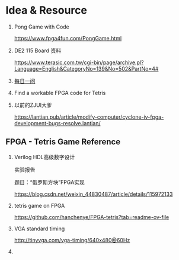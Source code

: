 # Idea & Resource



1. Pong Game with Code

   https://www.fpga4fun.com/PongGame.html

2. DE2 115 Board 资料

   https://www.terasic.com.tw/cgi-bin/page/archive.pl?Language=English&CategoryNo=139&No=502&PartNo=4#

3. [每日一问](https://www.terasic.com.tw/wiki/DE2-115%E6%AF%8F%E6%97%A5%E4%B8%80%E9%97%AE)

4. Find a workable FPGA code for Tetris 

5. 以前的ZJUI大爹

   https://lantian.pub/article/modify-computer/cyclone-iv-fpga-development-bugs-resolve.lantian/



## FPGA - Tetris Game Reference 

1. Verilog HDL高级数字设计

   实验报告

   题目：“俄罗斯方块”FPGA实现

   https://blog.csdn.net/weixin_44830487/article/details/115972133

2. tetris game on FPGA

   https://github.com/hanchenye/FPGA-tetris?tab=readme-ov-file

3. VGA standard timing

   http://tinyvga.com/vga-timing/640x480@60Hz

4. 



